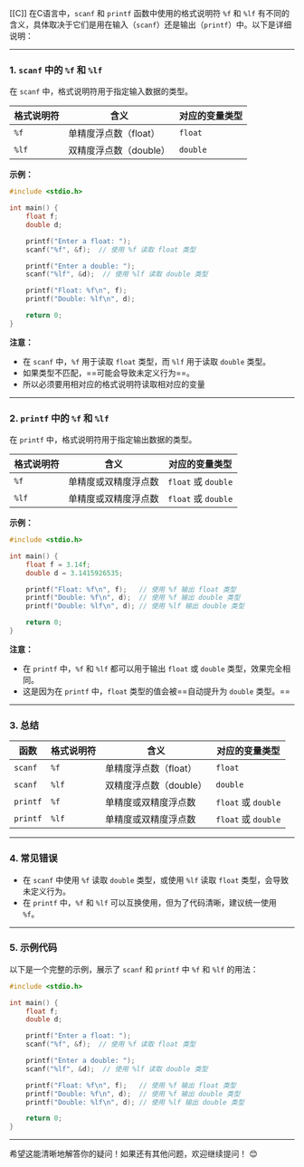 [[C]]
在C语言中，`scanf` 和 `printf` 函数中使用的格式说明符 `%f` 和 `%lf` 有不同的含义，具体取决于它们是用在输入（`scanf`）还是输出（`printf`）中。以下是详细说明：

---

### 1. **`scanf` 中的 `%f` 和 `%lf`**
在 `scanf` 中，格式说明符用于指定输入数据的类型。

| 格式说明符 | 含义                     | 对应的变量类型 |
|------------|--------------------------|----------------|
| `%f`       | 单精度浮点数（float）    | `float`        |
| `%lf`      | 双精度浮点数（double）   | `double`       |

**示例：**
```c
#include <stdio.h>

int main() {
    float f;
    double d;

    printf("Enter a float: ");
    scanf("%f", &f);  // 使用 %f 读取 float 类型

    printf("Enter a double: ");
    scanf("%lf", &d);  // 使用 %lf 读取 double 类型

    printf("Float: %f\n", f);
    printf("Double: %lf\n", d);

    return 0;
}
```

**注意：**
- 在 `scanf` 中，`%f` 用于读取 `float` 类型，而 `%lf` 用于读取 `double` 类型。
- 如果类型不匹配，==可能会导致未定义行为==。
- 所以必须要用相对应的格式说明符读取相对应的变量

---

### 2. **`printf` 中的 `%f` 和 `%lf`**
在 `printf` 中，格式说明符用于指定输出数据的类型。

| 格式说明符 | 含义                     | 对应的变量类型 |
|------------|--------------------------|----------------|
| `%f`       | 单精度或双精度浮点数     | `float` 或 `double` |
| `%lf`      | 单精度或双精度浮点数     | `float` 或 `double` |

**示例：**
```c
#include <stdio.h>

int main() {
    float f = 3.14f;
    double d = 3.1415926535;

    printf("Float: %f\n", f);   // 使用 %f 输出 float 类型
    printf("Double: %f\n", d);  // 使用 %f 输出 double 类型
    printf("Double: %lf\n", d); // 使用 %lf 输出 double 类型

    return 0;
}
```

**注意：**
- 在 `printf` 中，`%f` 和 `%lf` 都可以用于输出 `float` 或 `double` 类型，效果完全相同。
- 这是因为在 `printf` 中，`float` 类型的值会被==自动提升为 `double` 类型。==

---

### 3. **总结**
| 函数       | 格式说明符 | 含义             | 对应的变量类型            |
| -------- | ----- | -------------- | ------------------ |
| `scanf`  | `%f`  | 单精度浮点数（float）  | `float`            |
| `scanf`  | `%lf` | 双精度浮点数（double） | `double`           |
| `printf` | `%f`  | 单精度或双精度浮点数     | `float` 或 `double` |
| `printf` | `%lf` | 单精度或双精度浮点数     | `float` 或 `double` |

---

### 4. **常见错误**
- 在 `scanf` 中使用 `%f` 读取 `double` 类型，或使用 `%lf` 读取 `float` 类型，会导致未定义行为。
- 在 `printf` 中，`%f` 和 `%lf` 可以互换使用，但为了代码清晰，建议统一使用 `%f`。

---

### 5. **示例代码**
以下是一个完整的示例，展示了 `scanf` 和 `printf` 中 `%f` 和 `%lf` 的用法：

```c
#include <stdio.h>

int main() {
    float f;
    double d;

    printf("Enter a float: ");
    scanf("%f", &f);  // 使用 %f 读取 float 类型

    printf("Enter a double: ");
    scanf("%lf", &d);  // 使用 %lf 读取 double 类型

    printf("Float: %f\n", f);   // 使用 %f 输出 float 类型
    printf("Double: %f\n", d);  // 使用 %f 输出 double 类型
    printf("Double: %lf\n", d); // 使用 %lf 输出 double 类型

    return 0;
}
```

---

希望这能清晰地解答你的疑问！如果还有其他问题，欢迎继续提问！ 😊